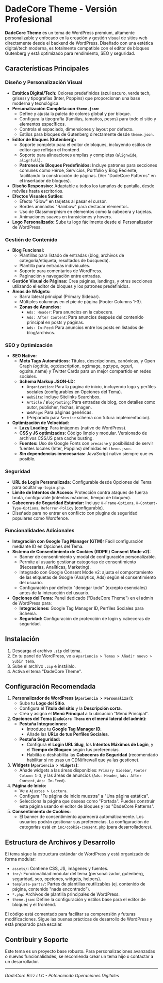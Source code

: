 # DadeCore Theme - Versión Profesional

**DadeCore Theme** es un tema de WordPress premium, altamente personalizable y enfocado en la creación y gestión visual de sitios web directamente desde el backend de WordPress. Diseñado con una estética digital/tech moderna, es totalmente compatible con el editor de bloques Gutenberg y está optimizado para rendimiento, SEO y seguridad.

## Características Principales

### Diseño y Personalización Visual
*   **Estética Digital/Tech:** Colores predefinidos (azul oscuro, verde tech, grises) y tipografías (Inter, Poppins) que proporcionan una base moderna y tecnológica.
*   **Personalización Completa con `theme.json`:**
    *   Define y ajusta la paleta de colores global y por bloque.
    *   Configura la tipografía (familias, tamaños, pesos) para todo el sitio y elementos específicos.
    *   Controla el espaciado, dimensiones y layout por defecto.
    *   Estilos para bloques de Gutenberg directamente desde `theme.json`.
*   **Editor de Bloques (Gutenberg):**
    *   Soporte completo para el editor de bloques, incluyendo estilos de editor que reflejan el frontend.
    *   Soporte para alineaciones amplias y completas (`alignwide`, `alignfull`).
    *   **Patrones de Bloques Predefinidos:** Incluye patrones para secciones comunes como Héroe, Servicios, Portfolio y Blog Reciente, facilitando la construcción de páginas. (Ver "DadeCore Patterns" en el insertador de bloques).
*   **Diseño Responsivo:** Adaptable a todos los tamaños de pantalla, desde móviles hasta escritorios.
*   **Efectos Visuales Sutiles:**
    *   Efecto "Glow" en tarjetas al pasar el cursor.
    *   Bordes animados "Rainbow" para destacar elementos.
    *   Uso de Glassmorphism en elementos como la cabecera y tarjetas.
    *   Animaciones suaves en transiciones y hovers.
*   **Logo Personalizado:** Sube tu logo fácilmente desde el Personalizador de WordPress.

### Gestión de Contenido
*   **Blog Funcional:**
    *   Plantillas para listado de entradas (blog, archivos de categoría/etiqueta, resultados de búsqueda).
    *   Plantilla para entradas individuales.
    *   Soporte para comentarios de WordPress.
    *   Paginación y navegación entre entradas.
*   **Gestión Visual de Páginas:** Crea páginas, landings, y otras secciones utilizando el editor de bloques y los patrones predefinidos.
*   **Áreas de Widgets:**
    *   Barra lateral principal (Primary Sidebar).
    *   Múltiples columnas en el pie de página (Footer Columns 1-3).
    *   **Zonas de Anuncios:**
        *   `Ads: Header`: Para anuncios en la cabecera.
        *   `Ads: After Content`: Para anuncios después del contenido principal en posts y páginas.
        *   `Ads: In-Feed`: Para anuncios entre los posts en listados de blog/archivos.

### SEO y Optimización
*   **SEO Nativo:**
    *   **Meta Tags Automáticos:** Títulos, descripciones, canónicas, y Open Graph (og:title, og:description, og:image, og:type, og:url, og:site_name) y Twitter Cards para un mejor compartido en redes sociales.
    *   **Schema Markup JSON-LD:**
        *   `Organization`: Para la página de inicio, incluyendo logo y perfiles sociales (configurables en Opciones del Tema).
        *   `WebSite`: Incluye Sitelinks Searchbox.
        *   `Article` / `BlogPosting`: Para entradas de blog, con detalles como autor, publisher, fechas, imagen.
        *   `WebPage`: Para páginas genéricas.
        *   (Preparado para `Service` schema con futura implementación).
*   **Optimización de Velocidad:**
    *   **Lazy Loading:** Para imágenes (nativo de WordPress).
    *   **CSS y JS optimizados:** Código limpio y modular. Versionado de archivos CSS/JS para cache busting.
    *   **Fuentes:** Uso de Google Fonts con `precache` y posibilidad de servir fuentes locales (Inter, Poppins) definidas en `theme.json`.
    *   **Sin dependencias innecesarias:** JavaScript nativo siempre que es posible.

### Seguridad
*   **URL de Login Personalizada:** Configurable desde Opciones del Tema para ocultar `wp-login.php`.
*   **Límite de Intentos de Acceso:** Protección contra ataques de fuerza bruta, configurable (intentos máximos, tiempo de bloqueo).
*   **Cabeceras de Seguridad Estándar:** Incluye `X-Frame-Options`, `X-Content-Type-Options`, `Referrer-Policy` (configurable).
*   Diseñado para no entrar en conflicto con plugins de seguridad populares como Wordfence.

### Funcionalidades Adicionales
*   **Integración con Google Tag Manager (GTM):** Fácil configuración mediante ID en Opciones del Tema.
*   **Sistema de Consentimiento de Cookies (GDPR / Consent Mode v2):**
    *   Banner de consentimiento y modal de configuración personalizable.
    *   Permite al usuario gestionar categorías de consentimiento (Necesarias, Analíticas, Marketing).
    *   Integrado con Google Consent Mode v2: ajusta el comportamiento de las etiquetas de Google (Analytics, Ads) según el consentimiento del usuario.
    *   Configuración por defecto "denegar todo" (excepto esenciales) antes de la interacción del usuario.
*   **Opciones del Tema:** Panel dedicado ("DadeCore Theme") en el admin de WordPress para:
    *   **Integraciones:** Google Tag Manager ID, Perfiles Sociales para Schema.
    *   **Seguridad:** Configuración de protección de login y cabeceras de seguridad.

## Instalación

1.  Descarga el archivo `.zip` del tema.
2.  En tu panel de WordPress, ve a `Apariencia > Temas > Añadir nuevo > Subir tema`.
3.  Sube el archivo `.zip` e instálalo.
4.  Activa el tema "DadeCore Theme".

## Configuración Recomendada

1.  **Personalizador de WordPress (`Apariencia > Personalizar`):**
    *   Sube tu **Logo del Sitio**.
    *   Configura el **Título del sitio** y la **Descripción corta**.
    *   Crea y asigna el **Menú Principal** a la ubicación "Menú Principal".
2.  **Opciones del Tema (`DadeCore Theme` en el menú lateral del admin):**
    *   **Pestaña Integraciones:**
        *   Introduce tu **Google Tag Manager ID**.
        *   Añade las **URLs de tus Perfiles Sociales**.
    *   **Pestaña Seguridad:**
        *   Configura el **Login URL Slug**, los **Intentos Máximos de Login**, y el **Tiempo de Bloqueo** según tus preferencias.
        *   Habilita o deshabilita las **Cabeceras de Seguridad** (recomendado habilitar si no usas un CDN/firewall que ya las gestione).
3.  **Widgets (`Apariencia > Widgets`):**
    *   Añade widgets a las áreas disponibles: `Primary Sidebar`, `Footer Column 1-3`, y las áreas de anuncios (`Ads: Header`, `Ads: After Content`, `Ads: In-Feed`).
4.  **Página de Inicio:**
    *   Ve a `Ajustes > Lectura`.
    *   Configura "Tu página de inicio muestra" a "Una página estática".
    *   Selecciona la página que deseas como "Portada". Puedes construir esta página usando el editor de bloques y los "DadeCore Patterns".
5.  **Consentimiento de Cookies:**
    *   El banner de consentimiento aparecerá automáticamente. Los usuarios podrán gestionar sus preferencias. La configuración de categorías está en `inc/cookie-consent.php` (para desarrolladores).

## Estructura de Archivos y Desarrollo

El tema sigue la estructura estándar de WordPress y está organizado de forma modular:

*   `assets/`: Contiene CSS, JS, imágenes y fuentes.
*   `inc/`: Funcionalidad modular del tema (personalizador, gutenberg, seguridad, seo, opciones, widgets, helpers).
*   `template-parts/`: Partes de plantillas reutilizables (ej. contenido de página, contenido "nada encontrado").
*   `*.php`: Archivos de plantilla principales de WordPress.
*   `theme.json`: Define la configuración y estilos base para el editor de bloques y el frontend.

El código está comentado para facilitar su comprensión y futuras modificaciones. Sigue las buenas prácticas de desarrollo de WordPress y está preparado para escalar.

## Contribuir y Soporte

Este tema es un proyecto base robusto. Para personalizaciones avanzadas o nuevas funcionalidades, se recomienda crear un tema hijo o contactar a un desarrollador.

---

*DadeCore Bizz LLC - Potenciando Operaciones Digitales*
